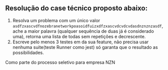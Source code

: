 ## Resolução do case técnico proposto abaixo:


1. Resolva um problema com um único valor `asdfzxascvdfnozebranetworkpoasoidfuizxdfzxascvdcvdcvdasdnznznzasdf`, ache a maior palavra (qualquer sequência de duas já é considerado uma), retorna uma lista de todas sem repetições e decrescente.
2. Escreve pelo menos 3 testes em da sua feature, não precisa usar nenhuma suite(teste Runner como jest) só garanta que o resultado as possibilidades.

   
Como parte do processo seletivo para empresa NZN
